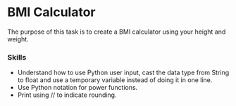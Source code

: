 # BMI Calculator

The purpose of this task is to create a BMI calculator using your height and weight.

### Skills
- Understand how to use Python user input, cast the data type from String to float and use a temporary variable instead of doing it in one line.
- Use Python notation for power functions.
- Print using // to indicate rounding.
